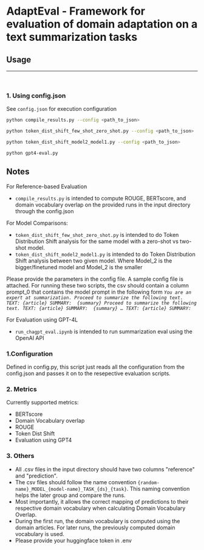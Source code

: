 # AdaptEval - Framework for evaluation of domain adaptation on a text summarization tasks


## Usage 
---
<br>


### 1. Using config.json
 See `config.json`  for execution configuration 
```bash
python compile_results.py --config <path_to_json> 
```

```bash
python token_dist_shift_few_shot_zero_shot.py --config <path_to_json> 
```
```bash
python token_dist_shift_model2_model1.py --config <path_to_json> 
```
```
python gpt4-eval.py 
```
## Notes

For Reference-based Evaluation
- `compile_results.py` is intended to compute ROUGE, BERTscore, and domain vocabulary overlap on the provided runs in the input directory through the config.json

For Model Comparisons:
- `token_dist_shift_few_shot_zero_shot.py` is intended to do Token Distribution Shift analysis for the same model with a zero-shot vs two-shot model.
- `token_dist_shift_model2_model1.py` is intended to do Token Distribution Shift analysis between two given model. Where Model_2 is the bigger/finetuned model and Model_2 is the smaller 

Please provide the parameters in the config file. A sample config file is attached.
For running these two scripts, the csv should contain a column prompt_0 that contains the model prompt in the following form
_`You are an expert at summarization.
Proceed to summarize the following text.
TEXT: {article}
SUMMARY: 
{summary}
Proceed to summarize the following text.
TEXT: {article}
SUMMARY: 
{summary}
…
TEXT: {article}
SUMMARY:`_


For Evaluation using GPT-4L
- `run_chagpt_eval.ipynb` is intended to run summarization eval using the OpenAI API

### 1.Configuration

Defined in config.py, this script just reads all the configuration from the config.json and passes it on to the resepective evaluation scripts.

### 2. Metrics
Currently supported metrics:
- BERTscore
- Domain Vocabulary overlap
- ROUGE
- Token Dist Shift
- Evaluation using GPT4
### 3. Others

- All .csv files in the input directory should have two columns "reference" and "prediction". 
- The csv files should follow the name convention `{random-name}_MODEL_{model-name}_TASK_{ds}_{task}`. This naming convention helps the later group and compare the runs. 
- Most importantly, it allows the correct mapping of predictions to their respective domain vocabulary when calculating Domain Vocabulary Overlap.
- During the first run, the domain vocabulary is computed using the domain articles. For later runs, the previously computed domain vocabulary is used.
- Please provide your huggingface token in .env 
